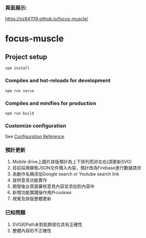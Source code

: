 ### 頁面展示: 
<https://oz841119.github.io/focus-muscle/>



# focus-muscle

## Project setup
```
npm install
```

### Compiles and hot-reloads for development
```
npm run serve
```

### Compiles and minifies for production
```
npm run build
```

### Customize configuration
See [Configuration Reference](https://cli.vuejs.org/config/).


### 預計更新
1. Mobile drive上圖片排版預計為上下排列而非左右(須更新SVG)
2. 目前採用靜態JSON文件傳入內容，預計改為Firebase進行數據請求
3. 為動作名稱添加Google search or Youtube search link
4. 提供意見功能實作
5. 開發後台頁面審核意見內容並添加到內容中
6. 新增功能實踐操作用戶cookies
7. 視覺及排版整體更新

### 已知問題
1. SVG的Path未對肌群部位具有正確性
2. 整體內容的不正確性

